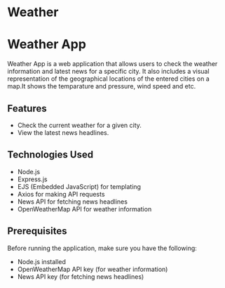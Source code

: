 # Weather

# Weather App

Weather App is a web application that allows users to check the weather information and latest news for a specific city. It also includes a visual representation of the geographical locations of the entered cities on a map.It shows the temparature and pressure, wind speed and etc.

## Features

- Check the current weather for a given city.
- View the latest news headlines.

## Technologies Used

- Node.js
- Express.js
- EJS (Embedded JavaScript) for templating
- Axios for making API requests
- News API for fetching news headlines
- OpenWeatherMap API for weather information

## Prerequisites

Before running the application, make sure you have the following:

- Node.js installed
- OpenWeatherMap API key (for weather information)
- News API key (for fetching news headlines)
